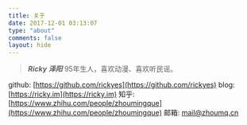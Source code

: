 ```yaml
---
title: 关于
date: 2017-12-01 03:13:07
type: "about"
comments: false
layout: hide
---
```


> ***Ricky 泽阳***
> 95年生人，喜欢动漫、喜欢听民谣。

github: [https://github.com/rickyes](https://github.com/rickyes)
blog: [https://ricky.im](https://ricky.im)
知乎: [https://www.zhihu.com/people/zhoumingque](https://www.zhihu.com/people/zhoumingque)
邮箱: mail@zhoumq.cn
